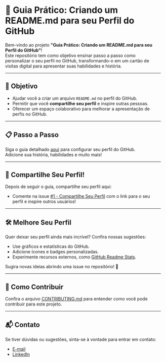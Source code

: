 # 🌟 Guia Prático: Criando um README.md para seu Perfil do GitHub

Bem-vindo ao projeto **"Guia Prático: Criando um README.md para seu Perfil do GitHub"**!  
Este repositório tem como objetivo ensinar passo a passo como personalizar o seu perfil no GitHub, transformando-o em um cartão de visitas digital para apresentar suas habilidades e história.

---

## 🎯 Objetivo
- Ajudar você a criar um arquivo `README.md` no perfil do GitHub.
- Permitir que você **compartilhe seu perfil** e inspire outras pessoas.
- Oferecer um espaço colaborativo para melhorar a apresentação de perfis no GitHub.

---

## 📋 Passo a Passo
Siga o guia detalhado [aqui](Guia-Configurando-Perfil-Github.md) para configurar seu perfil do GitHub.  
Adicione sua história, habilidades e muito mais!

---

## 💬 Compartilhe Seu Perfil!
Depois de seguir o guia, compartilhe seu perfil aqui:
- Comente na issue [#1 - Compartilhe Seu Perfil](https://github.com/seuusuario/seuprojeto/issues/1) com o link para o seu perfil e inspire outros usuários!

---

## 🛠️ Melhore Seu Perfil
Quer deixar seu perfil ainda mais incrível? Confira nossas sugestões:
- Use gráficos e estatísticas do GitHub.
- Adicione ícones e badges personalizadas.
- Experimente recursos externos, como [GitHub Readme Stats](https://github.com/anuraghazra/github-readme-stats).

Sugira novas ideias abrindo uma issue no repositório! 🎉

---

## 🤝 Como Contribuir
Confira o arquivo [CONTRIBUTING.md](CONTRIBUTING.md) para entender como você pode contribuir para este projeto.

---

## 📬 Contato
Se tiver dúvidas ou sugestões, sinta-se à vontade para entrar em contato:
- [E-mail](mailto:thiagocesarlopes01@gmail.com)
- [LinkedIn](https://linkedin.com/in/thiagolopesin)
